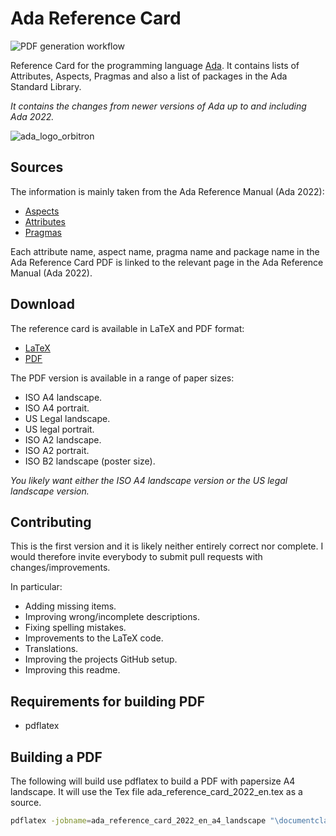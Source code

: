 # Ada Reference Card

![PDF generation workflow](https://github.com/bracke/AdaReferenceCard/actions/workflows/generatedocs.yml/badge.svg?event=push)

Reference Card for the programming language [Ada](https://en.wikipedia.org/wiki/Ada_(programming_language)). It contains lists of Attributes, Aspects, Pragmas and also a list of packages in the Ada Standard Library.

*It contains the changes from newer versions of Ada up to and including Ada 2022.*

![ada_logo_orbitron](https://github.com/bracke/AdaReferenceCard/assets/627383/75001354-3eef-4836-94bf-ffdc2c9b0eb1)

## Sources

The information is mainly taken from the Ada Reference Manual (Ada 2022):

- [Aspects](http://www.ada-auth.org/standards/22rm/html/RM-K-1.html)
- [Attributes](http://www.ada-auth.org/standards/22rm/html/RM-K-2.html)
- [Pragmas](http://www.ada-auth.org/standards/22rm/html/RM-L.html)

Each attribute name, aspect name, pragma name and package name in the Ada Reference Card PDF is linked to the relevant page in the Ada Reference Manual (Ada 2022).

## Download

The reference card is available in LaTeX and PDF format:

- [LaTeX](https://github.com/bracke/AdaReferenceCard/blob/main/ada_reference_card_2022_en.tex)
- [PDF](https://github.com/bracke/AdaReferenceCard/releases)

The PDF version is available in a range of paper sizes:

- ISO A4 landscape.
- ISO A4 portrait.
- US Legal landscape.
- US legal portrait.
- ISO A2 landscape.
- ISO A2 portrait.
- ISO B2 landscape (poster size).

*You likely want either the ISO A4 landscape version or the US legal landscape version.*

## Contributing

This is the first version and it is likely neither entirely correct nor complete.
I would therefore invite everybody to submit pull requests with changes/improvements.

In particular:

- Adding missing items.
- Improving wrong/incomplete descriptions.
- Fixing spelling mistakes.
- Improvements to the LaTeX code.
- Translations.
- Improving the projects GitHub setup.
- Improving this readme.

## Requirements for building PDF

- pdflatex

## Building a PDF

The following will build use pdflatex to build a PDF with papersize A4 landscape.
It will use the Tex file ada_reference_card_2022_en.tex as a source.

```sh
pdflatex -jobname=ada_reference_card_2022_en_a4_landscape "\documentclass[5pt]{article}\newcommand\columnnr{3}\usepackage[a4paper,margin=0.25cm,landscape]{geometry}\input{ada_reference_card_2022_en}"
```